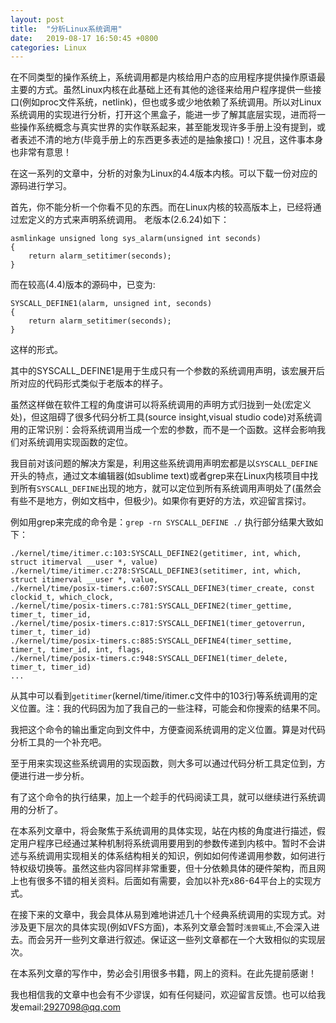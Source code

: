 ```yaml
---
layout: post
title:  "分析Linux系统调用"
date:   2019-08-17 16:50:45 +0800
categories: Linux
---
```


在不同类型的操作系统上，系统调用都是内核给用户态的应用程序提供操作原语最主要的方式。虽然Linux内核在此基础上还有其他的途径来给用户程序提供一些接口(例如proc文件系统，netlink)，但也或多或少地依赖了系统调用。所以对Linux系统调用的实现进行分析，打开这个黑盒子，能进一步了解其底层实现，进而将一些操作系统概念与真实世界的实作联系起来，甚至能发现许多手册上没有提到，或者表述不清的地方(毕竟手册上的东西更多表述的是抽象接口)！况且，这件事本身也非常有意思！

在这一系列的文章中，分析的对象为Linux的4.4版本内核。可以下载一份对应的源码进行学习。

首先，你不能分析一个你看不见的东西。而在Linux内核的较高版本上，已经将通过宏定义的方式来声明系统调用。
老版本(2.6.24)如下：

```
asmlinkage unsigned long sys_alarm(unsigned int seconds)
{
	return alarm_setitimer(seconds);
}
```

而在较高(4.4)版本的源码中，已变为:

```
SYSCALL_DEFINE1(alarm, unsigned int, seconds)
{
	return alarm_setitimer(seconds);
}
```
这样的形式。

其中的SYSCALL_DEFINE1是用于生成只有一个参数的系统调用声明，该宏展开后所对应的代码形式类似于老版本的样子。

虽然这样做在软件工程的角度讲可以将系统调用的声明方式归拢到一处(宏定义处)，但这阻碍了很多代码分析工具(source insight,visual studio code)对系统调用的正常识别：会将系统调用当成一个宏的参数，而不是一个函数。这样会影响我们对系统调用实现函数的定位。

我目前对该问题的解决方案是，利用这些系统调用声明宏都是以`SYSCALL_DEFINE`开头的特点，通过文本编辑器(如sublime text)或者grep来在Linux内核项目中找到所有`SYSCALL_DEFINE`出现的地方，就可以定位到所有系统调用声明处了(虽然会有些不是地方，例如文档中，但极少)。如果你有更好的方法，欢迎留言探讨。

例如用grep来完成的命令是：`grep -rn SYSCALL_DEFINE ./`
执行部分结果大致如下：
```
./kernel/time/itimer.c:103:SYSCALL_DEFINE2(getitimer, int, which, struct itimerval __user *, value)
./kernel/time/itimer.c:278:SYSCALL_DEFINE3(setitimer, int, which, struct itimerval __user *, value,
./kernel/time/posix-timers.c:607:SYSCALL_DEFINE3(timer_create, const clockid_t, which_clock,
./kernel/time/posix-timers.c:781:SYSCALL_DEFINE2(timer_gettime, timer_t, timer_id,
./kernel/time/posix-timers.c:817:SYSCALL_DEFINE1(timer_getoverrun, timer_t, timer_id)
./kernel/time/posix-timers.c:885:SYSCALL_DEFINE4(timer_settime, timer_t, timer_id, int, flags,
./kernel/time/posix-timers.c:948:SYSCALL_DEFINE1(timer_delete, timer_t, timer_id)
...

```

从其中可以看到`getitimer`(kernel/time/itimer.c文件中的103行)等系统调用的定义位置。注：我的代码因为加了我自己的一些注释，可能会和你搜索的结果不同。

我把这个命令的输出重定向到文件中，方便查阅系统调用的定义位置。算是对代码分析工具的一个补充吧。

至于用来实现这些系统调用的实现函数，则大多可以通过代码分析工具定位到，方便进行进一步分析。

有了这个命令的执行结果，加上一个趁手的代码阅读工具，就可以继续进行系统调用的分析了。

在本系列文章中，将会聚焦于系统调用的具体实现，站在内核的角度进行描述，假定用户程序已经通过某种机制将系统调用要用到的参数传递到内核中。暂时不会讲述与系统调用实现相关的体系结构相关的知识，例如如何传递调用参数，如何进行特权级切换等。虽然这些内容同样非常重要，但十分依赖具体的硬件架构，而且网上也有很多不错的相关资料。后面如有需要，会加以补充x86-64平台上的实现方式。

在接下来的文章中，我会具体从易到难地讲述几十个经典系统调用的实现方式。对涉及更下层次的具体实现(例如VFS方面)，本系列文章会暂时`浅尝辄止`,不会深入进去。而会另开一些列文章进行叙述。保证这一些列文章都在一个大致相似的实现层次。

在本系列文章的写作中，势必会引用很多书籍，网上的资料。在此先提前感谢！

我也相信我的文章中也会有不少谬误，如有任何疑问，欢迎留言反馈。也可以给我发email:2927098@qq.com